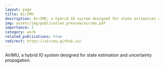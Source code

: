 ```yaml
---
layout: page
title: AirIMU
description: AirIMU, a hybrid IO system designed for state estimation and uncertainty propagation. Superior in all spectrums of IMUs’ grades, multiple Modality and diverse environments.
img: assets/img/publication_preview/airimu.pdf
importance: 1
category: work
related_publications: true
redirect: https://airimu.github.io/
---
```


AirIMU, a hybrid IO system designed for state estimation and uncertainty propagation.
